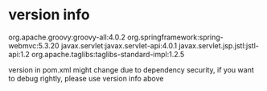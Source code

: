 # version info

org.apache.groovy:groovy-all:4.0.2
org.springframework:spring-webmvc:5.3.20
javax.servlet:javax.servlet-api:4.0.1
javax.servlet.jsp.jstl:jstl-api:1.2
org.apache.taglibs:taglibs-standard-impl:1.2.5

version in pom.xml might change due to dependency security, if you want to debug rightly, please use version info above